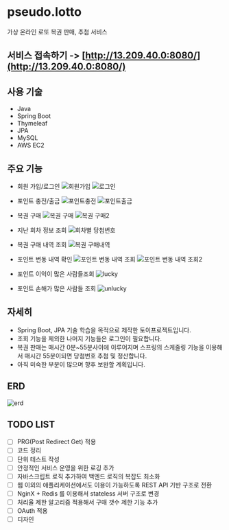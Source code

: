 # pseudo.lotto
가상 온라인 로또 복권 판매, 추첨 서비스

## 서비스 접속하기 -> [http://13.209.40.0:8080/](http://13.209.40.0:8080/)

## 사용 기술
- Java
- Spring Boot
- Thymeleaf
- JPA
- MySQL
- AWS EC2

## 주요 기능
- 회원 가입/로그인
![회원가입](https://user-images.githubusercontent.com/96247255/170872647-a7189fc0-b758-44da-946c-b71fde3d8843.PNG)
![로그인](https://user-images.githubusercontent.com/96247255/170872649-e94dd765-972f-42f5-9de1-bdfbd0a0ac4f.PNG)

- 포인트 충전/출금
![포인트충전](https://user-images.githubusercontent.com/96247255/170872654-ca42a1e8-1ecf-4ba8-88ca-3e5e88a48e66.PNG)
![포인트출금](https://user-images.githubusercontent.com/96247255/170872662-7ad1d8c4-91d7-463b-b13d-1f448dc801cc.PNG)

- 복권 구매
![복권 구매](https://user-images.githubusercontent.com/96247255/170872521-59108876-4f0b-4aba-8058-438787216b8a.PNG)
![복권 구매2](https://user-images.githubusercontent.com/96247255/170872523-cabbfd1e-6390-4c94-aa6b-ee8e0e39ddcc.PNG)

- 지난 회차 정보 조회
![회차별 당첨번호](https://user-images.githubusercontent.com/96247255/170872546-c49c1ac4-17a8-451a-bcd8-affb87d615a1.PNG)

- 복권 구매 내역 조회
![복권 구매내역](https://user-images.githubusercontent.com/96247255/170872562-1a033b44-20d0-4e08-be9c-05b0a0272a9f.PNG)

- 포인트 변동 내역 확인
![포인트 변동 내역 조회](https://user-images.githubusercontent.com/96247255/170872573-58f92276-850f-4478-b2f5-b3cc7e75dd53.PNG)
![포인트 변동 내역 조회2](https://user-images.githubusercontent.com/96247255/170872577-13933940-d4b6-4ab3-bd67-d15f40f4ea35.PNG)

- 포인트 이익이 많은 사람들조회
![lucky](https://user-images.githubusercontent.com/96247255/170872602-f95b9ee5-ba31-42a7-846b-e571154560b6.PNG)

- 포인트 손해가 많은 사람들 조회
![unlucky](https://user-images.githubusercontent.com/96247255/170872605-2ab950e4-e0a6-468e-b73d-587a54c046bd.PNG)

## 자세히
- Spring Boot, JPA 기술 학습을 목적으로 제작한 토이프로젝트입니다.
- 조회 기능을 제외한 나머지 기능들은 로그인이 필요합니다.
- 복권 판매는 매시간 0분~55분사이에 이루어지며 스프링의 스케줄링 기능을 이용해서 매시간 55분이되면 당첨번호 추첨 및 정산합니다.
- 아직 미숙한 부분이 많으며 향후 보완할 계획입니다.

## ERD
![erd](https://user-images.githubusercontent.com/96247255/170872702-41ba2ba2-9b31-4339-9c1f-ff9156ceef42.PNG)

## TODO LIST
- [ ] PRG(Post Redirect Get) 적용
- [ ] 코드 정리
- [ ] 단위 테스트 작성
- [ ] 안정적인 서비스 운영을 위한 로깅 추가
- [ ] 자바스크립트 로직 추가하여 백엔드 로직의 복잡도 최소화
- [ ] 웹 이외의 애플리케이션에서도 이용이 가능하도록 REST API 기반 구조로 전환
- [ ] NginX + Redis 를 이용해서 stateless 서버 구조로 변경
- [ ] 처리율 제한 알고리즘 적용해서 구매 갯수 제한 기능 추가
- [ ] OAuth 적용
- [ ] 디자인
